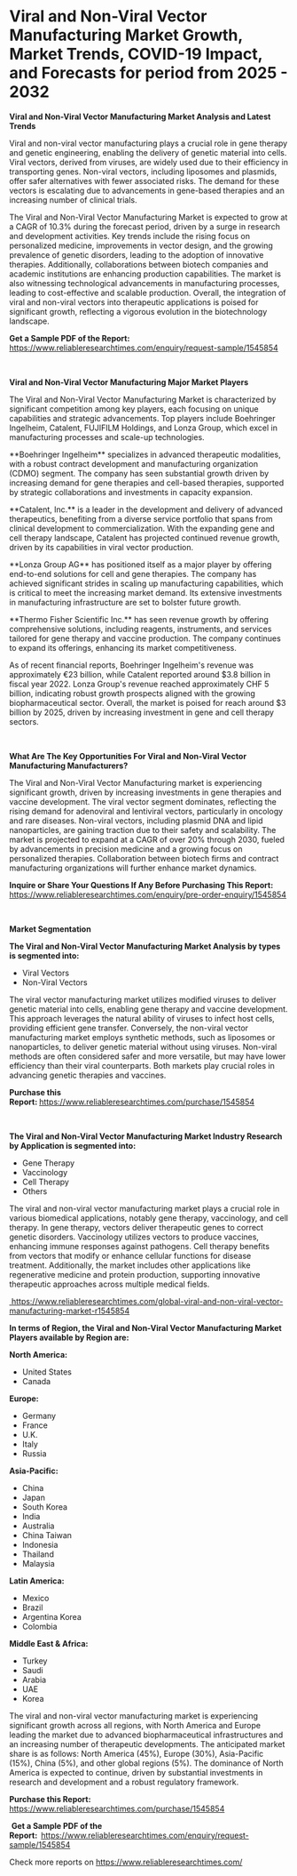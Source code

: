 <p><h1>Viral and Non-Viral Vector Manufacturing Market Growth, Market Trends, COVID-19 Impact, and Forecasts for period from 2025 - 2032</h1></p><p><strong>Viral and Non-Viral Vector Manufacturing Market Analysis and Latest Trends</strong></p>
<p><p>Viral and non-viral vector manufacturing plays a crucial role in gene therapy and genetic engineering, enabling the delivery of genetic material into cells. Viral vectors, derived from viruses, are widely used due to their efficiency in transporting genes. Non-viral vectors, including liposomes and plasmids, offer safer alternatives with fewer associated risks. The demand for these vectors is escalating due to advancements in gene-based therapies and an increasing number of clinical trials.</p><p>The Viral and Non-Viral Vector Manufacturing Market is expected to grow at a CAGR of 10.3% during the forecast period, driven by a surge in research and development activities. Key trends include the rising focus on personalized medicine, improvements in vector design, and the growing prevalence of genetic disorders, leading to the adoption of innovative therapies. Additionally, collaborations between biotech companies and academic institutions are enhancing production capabilities. The market is also witnessing technological advancements in manufacturing processes, leading to cost-effective and scalable production. Overall, the integration of viral and non-viral vectors into therapeutic applications is poised for significant growth, reflecting a vigorous evolution in the biotechnology landscape.</p></p>
<p><strong>Get a Sample PDF of the Report:&nbsp;</strong> <a href="https://www.reliableresearchtimes.com/enquiry/request-sample/1545854?utm_campaign=2006&utm_medium=2&utm_source=Github&utm_content=ia&utm_term=03032025&utm_id=viral-and-non-viral-vector-manufacturing">https://www.reliableresearchtimes.com/enquiry/request-sample/1545854</a></p>
<p>&nbsp;</p>
<p><strong>Viral and Non-Viral Vector Manufacturing Major Market Players</strong></p>
<p><p>The Viral and Non-Viral Vector Manufacturing Market is characterized by significant competition among key players, each focusing on unique capabilities and strategic advancements. Top players include Boehringer Ingelheim, Catalent, FUJIFILM Holdings, and Lonza Group, which excel in manufacturing processes and scale-up technologies.</p><p>**Boehringer Ingelheim** specializes in advanced therapeutic modalities, with a robust contract development and manufacturing organization (CDMO) segment. The company has seen substantial growth driven by increasing demand for gene therapies and cell-based therapies, supported by strategic collaborations and investments in capacity expansion.</p><p>**Catalent, Inc.** is a leader in the development and delivery of advanced therapeutics, benefiting from a diverse service portfolio that spans from clinical development to commercialization. With the expanding gene and cell therapy landscape, Catalent has projected continued revenue growth, driven by its capabilities in viral vector production.</p><p>**Lonza Group AG** has positioned itself as a major player by offering end-to-end solutions for cell and gene therapies. The company has achieved significant strides in scaling up manufacturing capabilities, which is critical to meet the increasing market demand. Its extensive investments in manufacturing infrastructure are set to bolster future growth.</p><p>**Thermo Fisher Scientific Inc.** has seen revenue growth by offering comprehensive solutions, including reagents, instruments, and services tailored for gene therapy and vaccine production. The company continues to expand its offerings, enhancing its market competitiveness.</p><p>As of recent financial reports, Boehringer Ingelheim's revenue was approximately €23 billion, while Catalent reported around $3.8 billion in fiscal year 2022. Lonza Group's revenue reached approximately CHF 5 billion, indicating robust growth prospects aligned with the growing biopharmaceutical sector. Overall, the market is poised for reach around $3 billion by 2025, driven by increasing investment in gene and cell therapy sectors.</p></p>
<p>&nbsp;</p>
<p><strong>What Are The Key Opportunities For Viral and Non-Viral Vector Manufacturing Manufacturers?</strong></p>
<p><p>The Viral and Non-Viral Vector Manufacturing market is experiencing significant growth, driven by increasing investments in gene therapies and vaccine development. The viral vector segment dominates, reflecting the rising demand for adenoviral and lentiviral vectors, particularly in oncology and rare diseases. Non-viral vectors, including plasmid DNA and lipid nanoparticles, are gaining traction due to their safety and scalability. The market is projected to expand at a CAGR of over 20% through 2030, fueled by advancements in precision medicine and a growing focus on personalized therapies. Collaboration between biotech firms and contract manufacturing organizations will further enhance market dynamics.</p></p>
<p><strong>Inquire or Share Your Questions If Any Before Purchasing This Report:</strong> <a href="https://www.reliableresearchtimes.com/enquiry/pre-order-enquiry/1545854?utm_campaign=2006&utm_medium=2&utm_source=Github&utm_content=ia&utm_term=03032025&utm_id=viral-and-non-viral-vector-manufacturing">https://www.reliableresearchtimes.com/enquiry/pre-order-enquiry/1545854</a></p>
<p>&nbsp;</p>
<p><strong>Market Segmentation</strong></p>
<p><strong>The Viral and Non-Viral Vector Manufacturing Market Analysis by types is segmented into:</strong></p>
<p><ul><li>Viral Vectors</li><li>Non-Viral Vectors</li></ul></p>
<p><p>The viral vector manufacturing market utilizes modified viruses to deliver genetic material into cells, enabling gene therapy and vaccine development. This approach leverages the natural ability of viruses to infect host cells, providing efficient gene transfer. Conversely, the non-viral vector manufacturing market employs synthetic methods, such as liposomes or nanoparticles, to deliver genetic material without using viruses. Non-viral methods are often considered safer and more versatile, but may have lower efficiency than their viral counterparts. Both markets play crucial roles in advancing genetic therapies and vaccines.</p></p>
<p><strong>Purchase this Report:&nbsp;</strong><a href="https://www.reliableresearchtimes.com/purchase/1545854?utm_campaign=2006&utm_medium=2&utm_source=Github&utm_content=ia&utm_term=03032025&utm_id=viral-and-non-viral-vector-manufacturing">https://www.reliableresearchtimes.com/purchase/1545854</a></p>
<p>&nbsp;</p>
<p><strong>The Viral and Non-Viral Vector Manufacturing Market Industry Research by Application is segmented into:</strong></p>
<p><ul><li>Gene Therapy</li><li>Vaccinology</li><li>Cell Therapy</li><li>Others</li></ul></p>
<p><p>The viral and non-viral vector manufacturing market plays a crucial role in various biomedical applications, notably gene therapy, vaccinology, and cell therapy. In gene therapy, vectors deliver therapeutic genes to correct genetic disorders. Vaccinology utilizes vectors to produce vaccines, enhancing immune responses against pathogens. Cell therapy benefits from vectors that modify or enhance cellular functions for disease treatment. Additionally, the market includes other applications like regenerative medicine and protein production, supporting innovative therapeutic approaches across multiple medical fields.</p></p>
<p><a href="https://www.reliableresearchtimes.com/global-viral-and-non-viral-vector-manufacturing-market-r1545854?utm_campaign=2006&utm_medium=2&utm_source=Github&utm_content=ia&utm_term=03032025&utm_id=viral-and-non-viral-vector-manufacturing">&nbsp;https://www.reliableresearchtimes.com/global-viral-and-non-viral-vector-manufacturing-market-r1545854</a></p>
<p><strong>In terms of Region, the Viral and Non-Viral Vector Manufacturing Market Players available by Region are:</strong></p>
<p>
    <p> <strong> North America: </strong>
        <ul>
            <li>United States</li>
            <li>Canada</li>
        </ul>
        </p> 
    <p> <strong> Europe: </strong>
        <ul>
            <li>Germany</li>
            <li>France</li>
            <li>U.K.</li>
            <li>Italy</li>
            <li>Russia</li>
        </ul>
        </p> 
    <p> <strong> Asia-Pacific: </strong>
        <ul>
            <li>China</li>
            <li>Japan</li>
            <li>South Korea</li>
            <li>India</li>
            <li>Australia</li>
            <li>China Taiwan</li>
            <li>Indonesia</li>
            <li>Thailand</li>
            <li>Malaysia</li>
        </ul>
        </p> 
    <p> <strong> Latin America: </strong>
        <ul>
            <li>Mexico</li>
            <li>Brazil</li>
            <li>Argentina Korea</li>
            <li>Colombia</li>
        </ul>
        </p> 
    <p> <strong> Middle East & Africa: </strong>
        <ul>
            <li>Turkey</li>
            <li>Saudi</li>
            <li>Arabia</li>
            <li>UAE</li>
            <li>Korea</li>
        </ul>
    </p>
    </p>
<p><p>The viral and non-viral vector manufacturing market is experiencing significant growth across all regions, with North America and Europe leading the market due to advanced biopharmaceutical infrastructures and an increasing number of therapeutic developments. The anticipated market share is as follows: North America (45%), Europe (30%), Asia-Pacific (15%), China (5%), and other global regions (5%). The dominance of North America is expected to continue, driven by substantial investments in research and development and a robust regulatory framework.</p></p>
<p><strong>Purchase this Report: </strong><a href="https://www.reliableresearchtimes.com/purchase/1545854?utm_campaign=2006&utm_medium=2&utm_source=Github&utm_content=ia&utm_term=03032025&utm_id=viral-and-non-viral-vector-manufacturing">https://www.reliableresearchtimes.com/purchase/1545854</a></p>
<p>&nbsp;<strong>Get a Sample PDF of the Report:&nbsp;&nbsp;</strong><a href="https://www.reliableresearchtimes.com/enquiry/request-sample/1545854?utm_campaign=2006&utm_medium=2&utm_source=Github&utm_content=ia&utm_term=03032025&utm_id=viral-and-non-viral-vector-manufacturing">https://www.reliableresearchtimes.com/enquiry/request-sample/1545854</a></p>
<p><strong></strong></p>
<p>Check more reports on <a href="https://www.reliableresearchtimes.com/?utm_campaign=2006&utm_medium=2&utm_source=Github&utm_content=ia&utm_term=03032025&utm_id=viral-and-non-viral-vector-manufacturing">https://www.reliableresearchtimes.com/</a></p>
